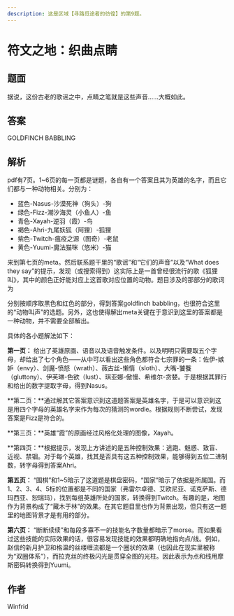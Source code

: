 ```yaml
---
description: 这是区域【寻路觅途者的彷徨】的第9题。
---
```


# 符文之地：织曲点睛

## 题面

据说，这份古老的歌谣之中，点睛之笔就是这些声音……大概如此。

[//]: # ({% file src="../../../.gitbook/assets/P&KU1_符文之地：织曲点睛.pdf" %})

## 答案

GOLDFINCH BABBLING

## 解析

pdf有7页。1\~6页的每一页都是谜题，各自有一个答案且其为英雄的名字，而且它们都与一种动物相关。分别为：

* 蓝色-Nasus-沙漠死神（狗头）-狗
* 绿色-Fizz-潮汐海灵（小鱼人）-鱼
* 青色-Xayah-逆羽（霞）-鸟
* 褐色-Ahri-九尾妖狐（阿狸）-狐狸
* 紫色-Twitch-瘟疫之源（图奇）-老鼠
* 黄色-Yuumi-魔法猫咪（悠米）-猫

来到第七页的meta。然后联系题干里的“歌谣”和“它们的声音”以及“What does they
say”的提示，发现（或搜索得到）这实际上是一首曾经很流行的歌《狐狸叫》，其中的颜色正好能对应上这首歌对应位置的动物。题目涉及的那部分的歌词为

[//]: # (<figure><img src="../../../.gitbook/assets/image &#40;27&#41;.png" alt=""><figcaption></figcaption></figure>)

分别按顺序取黑色和红色的部分，得到答案goldfinch babbling，也很符合这里的“动物叫声”的选题。另外，这也使得解出meta关键在于意识到这里的答案都是一种动物，并不需要全部解出。

具体的各小题解法如下：

**第一页：**
给出了英雄原画、语音以及语音触发条件。以及明明只需要取五个字母，却给出了七个角色——从中可以看出这些角色都符合七宗罪的一条：佐伊-嫉妒（envy）、剑魔-愤怒（wrath）、薇古丝-懒惰（sloth）、大嘴-饕餮（gluttony）、伊芙琳-色欲（lust）、琪亚娜-傲慢、希维尔-贪婪。于是根据其罪行和给出的数字提取字母，得到Nasus。

**第二页：**通过解其它答案意识到这道题答案是英雄名字，于是可以意识到这是用四个字母的英雄名字来作为每次的猜测的wordle。根据规则不断尝试，发现答案是Fizz是符合的。

**第三页：**英雄“霞”的原画经过风格化处理的图像，Xayah。

**第四页：**根据提示，发现上方讲述的是五种控制效果：逃跑、魅惑、致盲、近视、禁锢。对于每个英雄，找其是否具有这五种控制效果，能够得到五位二进制数，转字母得到答案Ahri。

**第五页：**
“围棋”和1\~5暗示了这道题是棋盘密码，“国家”暗示了依据是所属国。而1、2、3、4、5标的位置都是不同的国家（弗雷尔卓德、艾欧尼亚、诺克萨斯、德玛西亚、恕瑞玛），找到每组英雄所处的国家，转换得到Twitch。有趣的是，地图作为背景构成了“藏木于林”的效果。在其它题目里也作为背景出现，但只有这一题里的地图背景才是有用的部分。

**第六页：**
“断断续续”和每段多寡不一的技能名字数量都暗示了morse。而如果看过这些技能的实际效果的话，很容易发现技能的效果都明确地指向点/线。例如，赵信的新月护卫和格温的丝缕缠流都是一个圈状的效果（也因此在现实里被称为“双圈体系”），而拉克丝的终极闪光是贯穿全图的光柱。因此表示为点和线用摩斯密码转换得到Yuumi。

## 作者

Winfrid
